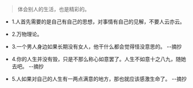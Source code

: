 >体会别人的生活，也是精彩的。

- 1.人首先需要的是自己有自己的思想，对事情有自己的见解，不要人云亦云。

- 2.万物理论。

- 3.一个男人身边如果长期没有女人，他干什么都会觉得怪没意思的。 --摘抄

- 4.你的人生并没有毁，只是不那么称心如意罢了。人生不如意十之八九，随她去吧。 --摘抄

- 5.人如果对自己的人生有一两点满意的地方，那也就应该感激生命了。 --摘抄

